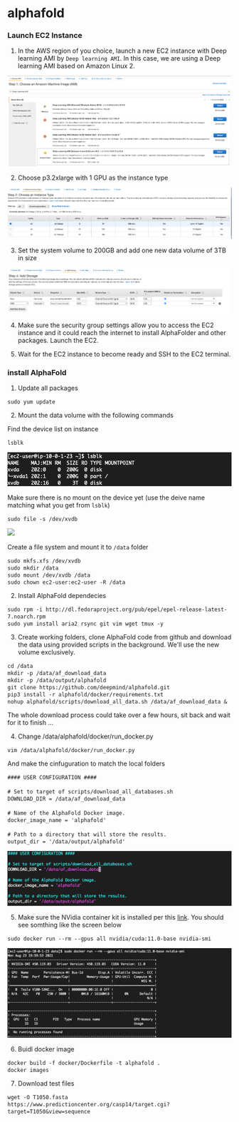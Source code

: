 # alphafold


### Launch EC2 Instance

1. In the AWS region of you choice, launch a new EC2 instance with Deep learning AMI by `Deep learning AMI`. In this case, we are using a Deep learning AMI based on Amazon Linux 2.

<img src="https://raw.githubusercontent.com/pkuqiwang/alphafold/main/images/ec2ami.png">

2. Choose p3.2xlarge with 1 GPU as the instance type

<img src="https://raw.githubusercontent.com/pkuqiwang/alphafold/main/images/p32xlarge.png">

3. Set the system volume to 200GB and add one new data volume of 3TB in size  

<img src="https://raw.githubusercontent.com/pkuqiwang/alphafold/main/images/ebsvolume.png">

4. Make sure the security group settings allow you to access the EC2 instance and it could reach the internet to install AlphaFolder and other packages. Launch the EC2.

5. Wait for the EC2 instance to become ready and SSH to the EC2 terminal.


### install AlphaFold

1. Update all packages 
```
sudo yum update
```

2. Mount the data volume with the following commands

Find the device list on instance
```
lsblk
```
<img src="https://raw.githubusercontent.com/pkuqiwang/alphafold/main/images/lsblk.png">

Make sure there is no mount on the device yet (use the deive name matching what you get from `lsblk`)
```
sudo file -s /dev/xvdb
```
<img src="https://raw.githubusercontent.com/pkuqiwang/alphafold/main/images/sudofiles.png">

Create a file system and mount it to `/data` folder

```
sudo mkfs.xfs /dev/xvdb
sudo mkdir /data
sudo mount /dev/xvdb /data
sudo chown ec2-user:ec2-user -R /data
```

2. Install AlphaFold dependecies

```
sudo rpm -i http://dl.fedoraproject.org/pub/epel/epel-release-latest-7.noarch.rpm
sudo yum install aria2 rsync git vim wget tmux -y
```

3. Create working folders, clone AlphaFold code from github and download the data using provided scripts in the background. We'll use the new volume exclusively.

```
cd /data
mkdir -p /data/af_download_data
mkdir -p /data/output/alphafold
git clone https://github.com/deepmind/alphafold.git
pip3 install -r alphafold/docker/requirements.txt
nohup alphafold/scripts/download_all_data.sh /data/af_download_data &
```

The whole download process could take over a few hours, sit back and wait for it to finish ...

4. Change /data/alphafold/docker/run_docker.py

```
vim /data/alphafold/docker/run_docker.py
```
And make the cinfuguration to match the local folders

```
#### USER CONFIGURATION ####

# Set to target of scripts/download_all_databases.sh
DOWNLOAD_DIR = /data/af_download_data

# Name of the AlphaFold Docker image.
docker_image_name = 'alphafold'

# Path to a directory that will store the results.
output_dir = '/data/output/alphafold'
```
<img src="https://raw.githubusercontent.com/pkuqiwang/alphafold/main/images/config.png">

5. Make sure the NVidia container kit is installed per this [link](https://docs.nvidia.com/datacenter/cloud-native/container-toolkit/install-guide.html). You should see somthing like the screen below

```
sudo docker run --rm --gpus all nvidia/cuda:11.0-base nvidia-smi
```
<img src="https://raw.githubusercontent.com/pkuqiwang/alphafold/main/images/nvidia.png">


6. Buidl docker image
```
docker build -f docker/Dockerfile -t alphafold .
docker images
```

7. Download test files

```
wget -O T1050.fasta https://www.predictioncenter.org/casp14/target.cgi?target=T1050&view=sequence
```